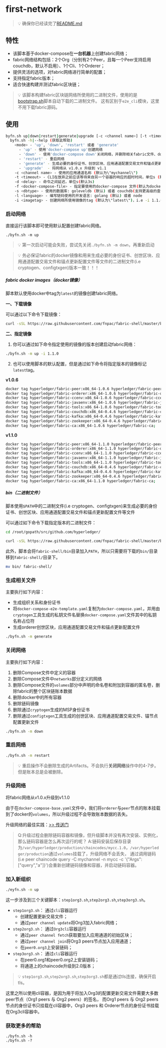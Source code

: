# first-network

> 💡 确保你已经读完了[README.md](https://github.com/fnpac/fabric-shell/blob/master/README.md)

## 特性

* 该脚本基于docker-compose在**一台机器**上创建fabric网络；
* fabric网络结构包括：2个Org（分别有2个Peer，且每一个Peer支持启用couchdb，默认不启用）、1个Cli、1个Orderer；
* 提供灵活的选项，对fabric网络进行简单的配置；
* 支持指定fabric版本；
* 适合快速构建并测试fabric区块链；

> 💡 该脚本构建fabric区块链网络所使用的二进制文件，使用的是[bootstrap.sh](https://raw.githubusercontent.com/fnpac/fabric-shell/master/bootstrap.sh)脚本自动下载的二进制文件。
> 这有区别于`e2e_cli`模块，这里不用下载fabric源码。

## 使用

```bash
byfn.sh up|down|restart|generate|upgrade [-c <channel name>] [-t <timeout>] [-d <delay>] [-f <docker-compose-file>] [-s <dbtype>] [-i <imagetag>]
  byfn.sh -h|--help (获取此帮助)
    <mode> - 'up', 'down', 'restart' 或者 'generate'
      - 'up' - 使用'docker-compose up'创建网络
      - 'down' - 使用'docker-compose down'关闭网络，并删除相关fabric文件、docker组件
      - 'restart' - 重启网络
      - 'generate' - 生成必要的身份证书、创世区块、应用通道配置交易文件和锚点更新配置文件
      - 'upgrade'  - 将网络从 v1.0.x 升级到 v1.1
    -c <channel name> - 使用的应用通道名称 (默认为\"mychannel\")
    -t <timeout> - CLI在放弃之前应该等待来自另一个容器的响应的超时时间，单位s (默认10s)
    -d <delay> - 命令之间延迟，单位s(默认3s)
    -f <docker-compose-file> - 指定要使用的docker-compose 文件(默认为docker-compose-cli.yaml)
    -s <dbtype> - 使用的数据库: goleveldb (默认) 或者 couchdb(支持更高级的查询)
    -l <language> - 编写链码使用的开发语言: golang (默认) 或者 node
    -i <imagetag> - 创建网络所使用镜像的tag (默认为\"latest\")，i.e -i 1.1.0
```

### 启动网络

直接运行该脚本即可使用默认配置创建fabric网络。

```text
./byfn.sh -m up
```

> 💡 第一次启动可能会失败，尝试先关闭`./byfn.sh -m down`，再重新启动

> 💡 务必保证fabric的docker镜像和用来生成必要的身份证书、创世区块、应用通道配置交易文件和锚点更新配置文件等文件的二进制文件(i.e cryptogen、configtxgen)版本一致！！！

##### fabric docker images（docker镜像）

脚本默认使用docker中tag为`latest`的镜像创建fabric网络。

**一、下载镜像**

可以通过以下命令下载镜像：

```bash
curl -sSL https://raw.githubusercontent.com/fnpac/fabric-shell/master/bootstrap.sh | bash -s 1.1.0 1.1.0 -s -b
```

**二、指定镜像**

1. 你可以通过如下命令指定使用的镜像的版本创建启动fabric网络：

```bash
./byfn.sh -m up -i 1.1.0
```

2. 也可以使用脚本的默认配置，但是通过如下命令将指定版本的镜像标记`latest`tag。

**v1.0.6**
```bash
docker tag hyperledger/fabric-peer:x86_64-1.0.6 hyperledger/fabric-peer; \
docker tag hyperledger/fabric-orderer:x86_64-1.0.6 hyperledger/fabric-orderer; \
docker tag hyperledger/fabric-ccenv:x86_64-1.0.6 hyperledger/fabric-ccenv; \
docker tag hyperledger/fabric-javaenv:x86_64-1.0.6 hyperledger/fabric-javaenv; \
docker tag hyperledger/fabric-tools:x86_64-1.0.6 hyperledger/fabric-tools; \
docker tag hyperledger/fabric-couchdb:x86_64-0.4.6 hyperledger/fabric-couchdb; \
docker tag hyperledger/fabric-kafka:x86_64-0.4.6 hyperledger/fabric-kafka; \
docker tag hyperledger/fabric-zookeeper:x86_64-0.4.6 hyperledger/fabric-zookeeper; \
docker tag hyperledger/fabric-ca:x86_64-1.0.6 hyperledger/fabric-ca;
```

**v1.1.0**
```bash
docker tag hyperledger/fabric-peer:x86_64-1.1.0 hyperledger/fabric-peer; \
docker tag hyperledger/fabric-orderer:x86_64-1.1.0 hyperledger/fabric-orderer; \
docker tag hyperledger/fabric-ccenv:x86_64-1.1.0 hyperledger/fabric-ccenv; \
docker tag hyperledger/fabric-javaenv:x86_64-1.1.0 hyperledger/fabric-javaenv; \
docker tag hyperledger/fabric-tools:x86_64-1.1.0 hyperledger/fabric-tools; \
docker tag hyperledger/fabric-couchdb:x86_64-0.4.6 hyperledger/fabric-couchdb; \
docker tag hyperledger/fabric-kafka:x86_64-0.4.6 hyperledger/fabric-kafka; \
docker tag hyperledger/fabric-zookeeper:x86_64-0.4.6 hyperledger/fabric-zookeeper; \
docker tag hyperledger/fabric-ca:x86_64-1.1.0 hyperledger/fabric-ca;
```

##### bin（二进制文件）

脚本使用`$PATH`中的二进制文件(i.e cryptogen、configtxgen)来生成必要的身份证书、创世区块、应用通道配置交易文件和锚点更新配置文件等文件

可以通过如下命令下载指定版本的二进制文件：

```bash
cd /root/gopath/src/github.com/hyperledger/

curl -sSL https://raw.githubusercontent.com/fnpac/fabric-shell/master/bootstrap.sh | bash -s 1.1.0 1.1.0 -d -s
```

此外，脚本会将`fabric-shell/bin`目录加入`PATH`，所以只需要将下载的`bin/`目录移到`fabric-shell/`目录下。

```bash
mv bin/ fabric-shell/
```

### 生成相关文件

主要执行如下内容：

* 生成组织关系和身份证书
* 将`docker-compose-e2e-template.yaml`复制为`docker-compose.yaml`，并用由`cryptogen`工具生成的私钥文件名替换`docker-compose.yaml`文件其中的私钥名称占位符
* 生成orderer创世区块，应用通道配置交易文件和锚点更新配置文件

```bash
./byfn.sh -m generate
```

### 关闭网络

主要执行如下内容：

1. 删除Compose文件中定义的容器
2. 删除Compose文件中`networks`部分定义的网络
3. 删除Compose文件的`volumes`部分中声明的命名卷和附加到容器的匿名卷，删除fabric的整个区块链账本数据
4. 删除docker中的所有容器
5. 删除链码镜像
6. 删除通过`cryptogen`生成的MSP身份证书
7. 删除通过`configtxgen`工具生成的创世区块、应用通道配置交易文件、锚节点配置更新文件

```bash
./byfn.sh -m down
```

### 重启网络

```bash
./byfn.sh -m restart
```

> 💡 重启操作不会删除生成的Artifacts。不会执行**关闭网络**操作中的4-7步。但是账本总是会被删除。

### 升级网络

将fabric网络从v1.0.x升级到v1.1.0

由于在`docker-compose-base.yaml`文件中，我们将`orderer`与`peer`节点的账本挂载到了docker的`volumes`，所以升级过程不会导致账本数据的丢失。

升级网络的最佳实践：[>> 传送门](https://github.com/fnpac/fabric-shell/blob/master/first-network/upgrade.md)

> Q:升级过程会删除链码容器和镜像，但升级脚本并没有再次安装、实例化，那么链码容器是怎么再次运行的呢？
> A:链码安装后保存目录为`/var/hyperledger/production/chaincodes/mycc.1.0`，`/var/hyperledger/production`通过`volumes`挂载了，升级网络不会丢失，
> 通过调用链码(i.e peer chaincode query -C mychannel -n mycc -c '{"Args":["query","a"]}')会重新创建链码镜像和容器，并启动链码容器。

### 加入新组织

```bash
./eyfn.sh -m up
```

这一步涉及到三个关键脚本：`step1org3.sh`,`step2org3.sh`,`step3org3.sh`。

* `step1org3.sh`：
    通过`cli`容器运行
    - 创建配置更新交易文件；
    - 通过`peer channel update`将Org3加入fabric网络；
* `step2org3.sh`：
    通过`Org3cli`容器运行
    - 通过`peer channel fetch`获取要加入应用通道的初始区块；
    - 通过`peer channel join`将Org3 peers节点加入应用通道；
    - 在`peer0.org3`上安装链码；
* `step3org3.sh`：
    通过`cli`容器运行
    - 在peer0.org1和peer0.org2上安装链码；
    - 将通道上的chaincode升级到2.0版本；

> 💡 `step1org3.sh`,`step2org3.sh`,`step3org3.sh`都是通过tls连接，确保开启tls。

这里之所以使用cli容器，是因为用于将加入Org3的配置更新交易文件需要大多数peer节点（Org1 peers 与 Org2 peers）的签名，
而Org1 peers 与 Org2 peers节点的身份证书只挂载在cli容器中，Org3 peers 和 Orderer节点的身份证书挂载在Org3cli容器中。

### 获取更多的帮助

```text
./byfn.sh -h
./byfn.sh -?
```